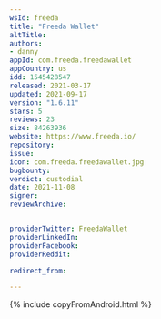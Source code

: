 ```yaml
---
wsId: freeda
title: "Freeda Wallet"
altTitle: 
authors:
- danny
appId: com.freeda.freedawallet
appCountry: us
idd: 1545428547
released: 2021-03-17
updated: 2021-09-17
version: "1.6.11"
stars: 5
reviews: 23
size: 84263936
website: https://www.freeda.io/
repository: 
issue: 
icon: com.freeda.freedawallet.jpg
bugbounty: 
verdict: custodial
date: 2021-11-08
signer: 
reviewArchive:


providerTwitter: FreedaWallet
providerLinkedIn: 
providerFacebook: 
providerReddit: 

redirect_from:

---
```


{% include copyFromAndroid.html %}
